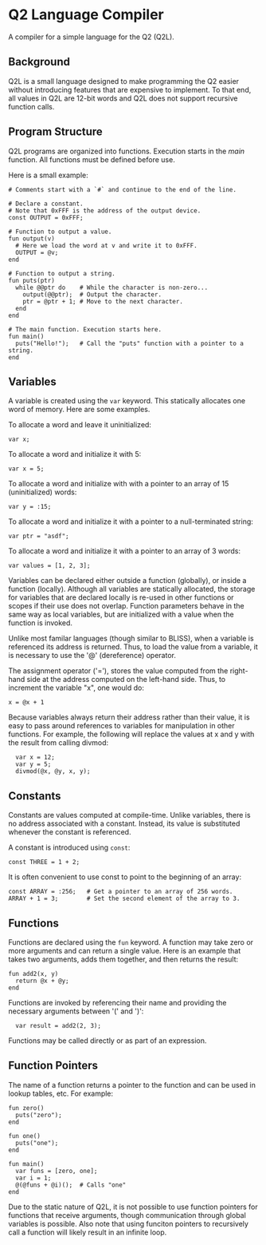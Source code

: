 
# Q2 Language Compiler

A compiler for a simple language for the Q2 (Q2L).

## Background

Q2L is a small language designed to make programming the Q2 easier
without introducing features that are expensive to implement. To that
end, all values in Q2L are 12-bit words and Q2L does not support
recursive function calls.

## Program Structure

Q2L programs are organized into functions. Execution starts in the _main_
function. All functions must be defined before use.

Here is a small example:
```
# Comments start with a `#` and continue to the end of the line.

# Declare a constant.
# Note that 0xFFF is the address of the output device.
const OUTPUT = 0xFFF;

# Function to output a value.
fun output(v)
  # Here we load the word at v and write it to 0xFFF.
  OUTPUT = @v;
end

# Function to output a string.
fun puts(ptr)
  while @@ptr do    # While the character is non-zero...
    output(@@ptr);  # Output the character.
    ptr = @ptr + 1; # Move to the next character.
  end
end

# The main function. Execution starts here.
fun main()
  puts("Hello!");   # Call the "puts" function with a pointer to a string.
end
```

## Variables

A variable is created using the `var` keyword. This statically
allocates one word of memory. Here are some examples.

To allocate a word and leave it uninitialized:

```
var x;
```

To allocate a word and initialize it with 5:
```
var x = 5;
```

To allocate a word and initialize with with a pointer to
an array of 15 (uninitialized) words:
```
var y = :15;
```

To allocate a word and initialize it with a pointer to
a null-terminated string:
```
var ptr = "asdf";
```

To allocate a word and initialize it with a pointer to
an array of 3 words:
```
var values = [1, 2, 3];
```

Variables can be declared either outside a function (globally),
or inside a function (locally). Although all variables are statically
allocated, the storage for variables that are declared locally is
re-used in other functions or scopes if their use does not overlap.
Function parameters behave in the same way as local variables, but
are initialized with a value when the function is invoked.

Unlike most familar languages (though similar to BLISS), when
a variable is referenced its address is returned. Thus, to load
the value from a variable, it is necessary to use the '@' (dereference)
operator.

The assignment operator ('='), stores the value computed from the
right-hand side at the address computed on the left-hand side. Thus,
to increment the variable "x", one would do:

```
x = @x + 1
```

Because variables always return their address rather than their value,
it is easy to pass around references to variables for manipulation in
other functions. For example, the following will replace the values
at x and y with the result from calling divmod:

```
  var x = 12;
  var y = 5;
  divmod(@x, @y, x, y);
```

## Constants

Constants are values computed at compile-time. Unlike variables, there
is no address associated with a constant. Instead, its value is
substituted whenever the constant is referenced.

A constant is introduced using `const`:
```
const THREE = 1 + 2;
```

It is often convenient to use const to point to the beginning of an
array:
```
const ARRAY = :256;   # Get a pointer to an array of 256 words.
ARRAY + 1 = 3;        # Set the second element of the array to 3.
```

## Functions

Functions are declared using the `fun` keyword. A function may take
zero or more arguments and can return a single value.
Here is an example that takes two arguments, adds them together,
and then returns the result:

```
fun add2(x, y)
  return @x + @y;
end
```

Functions are invoked by referencing their name and providing the
necessary arguments between '(' and ')':
```
  var result = add2(2, 3);
```

Functions may be called directly or as part of an expression.

## Function Pointers

The name of a function returns a pointer to the function and can be
used in lookup tables, etc. For example:

```
fun zero()
  puts("zero");
end

fun one()
  puts("one");
end

fun main()
  var funs = [zero, one];
  var i = 1;
  @(@funs + @i)();  # Calls "one"
end
```

Due to the static nature of Q2L, it is not possible to use function
pointers for functions that receive arguments, though communication
through global variables is possible.  Also note that using funciton
pointers to recursively call a function will likely result in an
infinite loop.

